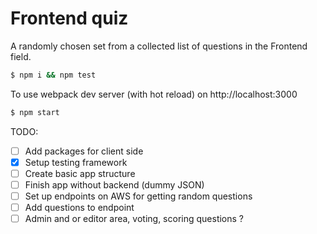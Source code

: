 Frontend quiz
=============

A randomly chosen set from a collected list of questions in the Frontend field.

```sh
$ npm i && npm test
```

To use webpack dev server (with hot reload) on http://localhost:3000

```sh
$ npm start
```

TODO:

- [ ] Add packages for client side
- [x] Setup testing framework
- [ ] Create basic app structure
- [ ] Finish app without backend (dummy JSON)
- [ ] Set up endpoints on AWS for getting random questions
- [ ] Add questions to endpoint
- [ ] Admin and or editor area, voting, scoring questions ?
